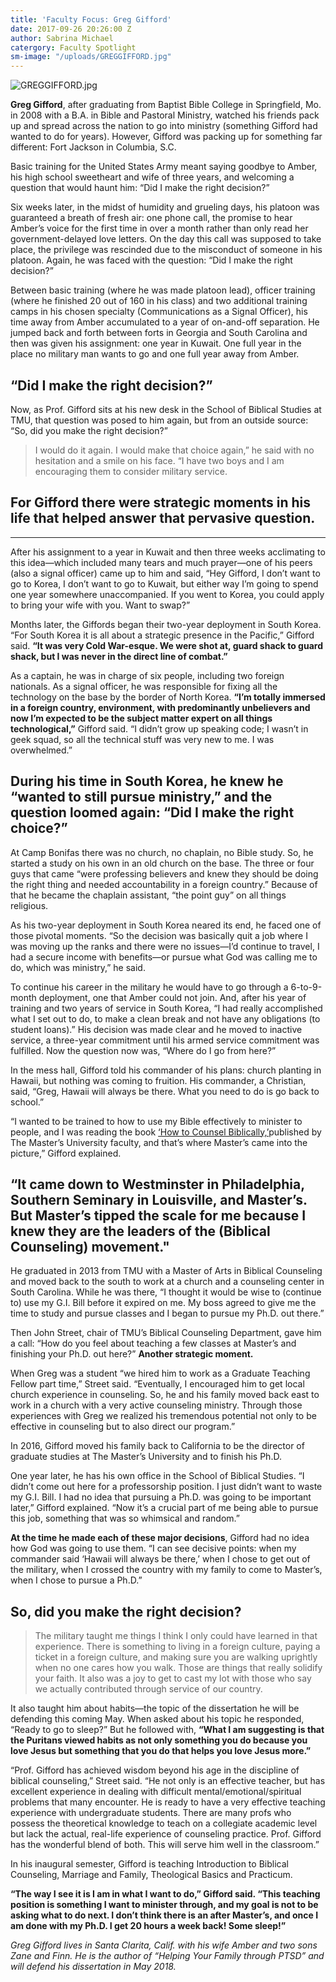 ```yaml
---
title: 'Faculty Focus: Greg Gifford'
date: 2017-09-26 20:26:00 Z
author: Sabrina Michael
catergory: Faculty Spotlight
sm-image: "/uploads/GREGGIFFORD.jpg"
---
```


![GREGGIFFORD.jpg](/uploads/GREGGIFFORD.jpg)

**Greg Gifford**, after graduating from Baptist Bible College in Springfield, Mo. in 2008 with a B.A. in Bible and Pastoral Ministry, watched his friends pack up and spread across the nation to go into ministry (something Gifford had wanted to do for years). However, Gifford was packing up for something far different: Fort Jackson in Columbia, S.C. 

Basic training for the United States Army meant saying goodbye to Amber, his high school sweetheart and wife of three years, and welcoming a question that would haunt him: “Did I make the right decision?”

Six weeks later, in the midst of humidity and grueling days, his platoon was guaranteed a breath of fresh air: one phone call, the promise to hear Amber’s voice for the first time in over a month rather than only read her government-delayed love letters. On the day this call was supposed to take place, the privilege was rescinded due to the misconduct of someone in his platoon. 
Again, he was faced with the question: “Did I make the right decision?” 

Between basic training (where he was made platoon lead), officer training (where he finished 20 out of 160 in his class) and two additional training camps in his chosen specialty (Communications as a Signal Officer), his time away from Amber accumulated to a year of on-and-off separation. He jumped back and forth between forts in Georgia and South Carolina and then was given his assignment: one year in Kuwait. One full year in the place no military man wants to go and one full year away from Amber. 

## “Did I make the right decision?”

Now, as Prof. Gifford sits at his new desk in the School of Biblical Studies at TMU, that question was posed to him again, but from an outside source: “So, did you make the right decision?” 

> I would do it again. I would make that choice again,” he said with no hesitation and a smile on his face. “I have two boys and I am encouraging them to consider military service.

## For Gifford there were strategic moments in his life that helped answer that pervasive question. 

***

After his assignment to a year in Kuwait and then three weeks acclimating to this idea—which included many tears and much prayer—one of his peers (also a signal officer) came up to him and said, “Hey Gifford, I don’t want to go to Korea, I don’t want to go to Kuwait, but either way I’m going to spend one year somewhere unaccompanied. If you went to Korea, you could apply to bring your wife with you. Want to swap?” 

Months later, the Giffords began their two-year deployment in South Korea. “For South Korea it is all about a strategic presence in the Pacific,” Gifford said. **“It was very Cold War-esque. We were shot at, guard shack to guard shack, but I was never in the direct line of combat.”** 

As a captain, he was in charge of six people, including two foreign nationals. As a signal officer, he was responsible for fixing all the technology on the base by the border of North Korea. **“I’m totally immersed in a foreign country, environment, with predominantly unbelievers and now I’m expected to be the subject matter expert on all things technological,”** Gifford said. “I didn’t grow up speaking code; I wasn’t in geek squad, so all the technical stuff was very new to me. I was overwhelmed.” 

## During his time in South Korea, he knew he “wanted to still pursue ministry,” and the question loomed again: “Did I make the right choice?”

At Camp Bonifas there was no church, no chaplain, no Bible study. So, he started a study on his own in an old church on the base. The three or four guys that came “were professing believers and knew they should be doing the right thing and needed accountability in a foreign country.” Because of that he became the chaplain assistant, “the point guy” on all things religious.

As his two-year deployment in South Korea neared its end, he faced one of those pivotal moments. “So the decision was basically quit a job where I was moving up the ranks and there were no issues—I’d continue to travel, I had a secure income with benefits—or pursue what God was calling me to do, which was ministry,” he said.

To continue his career in the military he would have to go through a 6-to-9-month deployment, one that Amber could not join. And, after his year of training and two years of service in South Korea, “I had really accomplished what I set out to do, to make a clean break and not have any obligations (to student loans).” His decision was made clear and he moved to inactive service, a three-year commitment until his armed service commitment was fulfilled. Now the question now was, “Where do I go from here?”

In the mess hall, Gifford told his commander of his plans: church planting in Hawaii, but nothing was coming to fruition. His commander, a Christian, said, “Greg, Hawaii will always be there. What you need to do is go back to school.” 

“I wanted to be trained to how to use my Bible effectively to minister to people, and I was reading the book [‘How to Counsel Biblically,’](http://https://www.amazon.com/Counseling-Counsel-Biblically-MacArthur-Pastors/dp/1418500054)published by The Master’s University faculty, and that’s where Master’s came into the picture,” Gifford explained. 

## “It came down to Westminster in Philadelphia, Southern Seminary in Louisville, and Master’s. But Master’s tipped the scale for me because I knew they are the leaders of the (Biblical Counseling) movement." 

He graduated in 2013 from TMU with a Master of Arts in Biblical Counseling and moved back to the south to work at a church and a counseling center in South Carolina. While he was there, “I thought it would be wise to (continue to) use my G.I. Bill before it expired on me. My boss agreed to give me the time to study and pursue classes and I began to pursue my Ph.D. out there.” 

Then John Street, chair of TMU’s Biblical Counseling Department, gave him a call: “How do you feel about teaching a few classes at Master’s and finishing your Ph.D. out here?” **Another strategic moment.**

When Greg was a student “we hired him to work as a Graduate Teaching Fellow part time,” Street said. “Eventually, I encouraged him to get local church experience in counseling. So, he and his family moved back east to work in a church with a very active counseling ministry. Through those experiences with Greg we realized his tremendous potential not only to be effective in counseling but to also direct our program.” 

In 2016, Gifford moved his family back to California to be the director of graduate studies at The Master’s University and to finish his Ph.D. 

One year later, he has his own office in the School of Biblical Studies. “I didn’t come out here for a professorship position. I just didn’t want to waste my G.I. Bill. I had no idea that pursuing a Ph.D. was going to be important later,” Gifford explained. “Now it’s a crucial part of me being able to pursue this job, something that was so whimsical and random.” 

**At the time he made each of these major decisions**, Gifford had no idea how God was going to use them. “I can see decisive points: when my commander said ‘Hawaii will always be there,’ when I chose to get out of the military, when I crossed the country with my family to come to Master’s, when I chose to pursue a Ph.D.” 

## So, did you make the right decision? 

> The military taught me things I think I only could have learned in that experience. There is something to living in a foreign culture, paying a ticket in a foreign culture, and making sure you are walking uprightly when no one cares how you walk. Those are things that really solidify your faith. It also was a joy to get to cast my lot with those who say we actually contributed through service of our country.

It also taught him about habits—the topic of the dissertation he will be defending this coming May. When asked about his topic he responded, “Ready to go to sleep?” But he followed with, **“What I am suggesting is that the Puritans viewed habits as not only something you do because you love Jesus but something that you do that helps you love Jesus more.”** 

“Prof. Gifford has achieved wisdom beyond his age in the discipline of biblical counseling,” Street said. “He not only is an effective teacher, but has excellent experience in dealing with difficult mental/emotional/spiritual problems that many encounter. He is ready to have a very effective teaching experience with undergraduate students. There are many profs who possess the theoretical knowledge to teach on a collegiate academic level but lack the actual, real-life experience of counseling practice. Prof. Gifford has the wonderful blend of both. This will serve him well in the classroom.”

In his inaugural semester, Gifford is teaching Introduction to Biblical Counseling, Marriage and Family, Theological Basics and Practicum.
 
**“The way I see it is I am in what I want to do,” Gifford said. “This teaching position is something I want to minister through, and my goal is not to be asking what to do next. I don’t think there is an after Master’s, and once I am done with my Ph.D. I get 20 hours a week back! Some sleep!”**


*Greg Gifford lives in Santa Clarita, Calif. with his wife Amber and two sons Zane and Finn. He is the author of “Helping Your Family through PTSD” and will defend his dissertation in May 2018.*